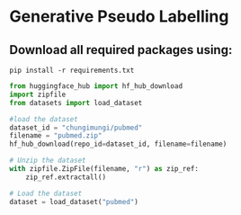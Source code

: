 # Generative Pseudo Labelling

## Download all required packages using:

`pip install -r requirements.txt`



```python
from huggingface_hub import hf_hub_download
import zipfile
from datasets import load_dataset

#load the dataset
dataset_id = "chungimungi/pubmed"
filename = "pubmed.zip"
hf_hub_download(repo_id=dataset_id, filename=filename)

# Unzip the dataset
with zipfile.ZipFile(filename, "r") as zip_ref:
    zip_ref.extractall()

# Load the dataset
dataset = load_dataset("pubmed")
```
